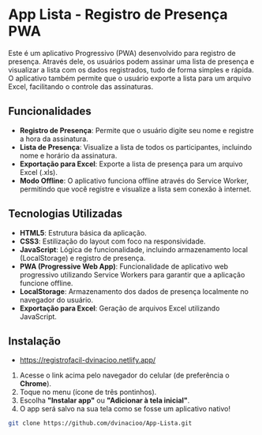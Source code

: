 # App Lista - Registro de Presença PWA

Este é um aplicativo Progressivo (PWA) desenvolvido para registro de presença. Através dele, os usuários podem assinar uma lista de presença e visualizar a lista com os dados registrados, tudo de forma simples e rápida. O aplicativo também permite que o usuário exporte a lista para um arquivo Excel, facilitando o controle das assinaturas.

## Funcionalidades

- **Registro de Presença**: Permite que o usuário digite seu nome e registre a hora da assinatura.
- **Lista de Presença**: Visualize a lista de todos os participantes, incluindo nome e horário da assinatura.
- **Exportação para Excel**: Exporte a lista de presença para um arquivo Excel (.xls).
- **Modo Offline**: O aplicativo funciona offline através do Service Worker, permitindo que você registre e visualize a lista sem conexão à internet.

## Tecnologias Utilizadas

- **HTML5**: Estrutura básica da aplicação.
- **CSS3**: Estilização do layout com foco na responsividade.
- **JavaScript**: Lógica de funcionalidade, incluindo armazenamento local (LocalStorage) e registro de presença.
- **PWA (Progressive Web App)**: Funcionalidade de aplicativo web progressivo utilizando Service Workers para garantir que a aplicação funcione offline.
- **LocalStorage**: Armazenamento dos dados de presença localmente no navegador do usuário.
- **Exportação para Excel**: Geração de arquivos Excel utilizando JavaScript.

## Instalação
 - https://registrofacil-dvinacioo.netlify.app/
1. Acesse o link acima pelo navegador do celular (de preferência o **Chrome**).
2. Toque no menu (ícone de três pontinhos).
3. Escolha **"Instalar app"** ou **"Adicionar à tela inicial"**.
4. O app será salvo na sua tela como se fosse um aplicativo nativo!

```bash
git clone https://github.com/dvinacioo/App-Lista.git
